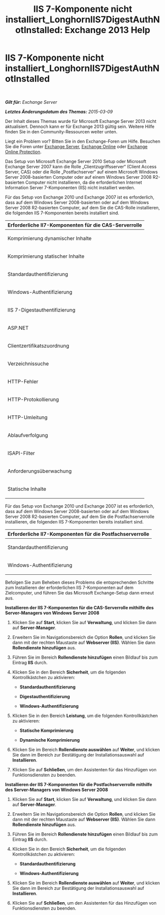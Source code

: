 ﻿---
title: 'IIS 7-Komponente nicht installiert_LonghornIIS7DigestAuthNotInstalled: Exchange 2013 Help'
TOCTitle: IIS 7-Komponente nicht installiert_LonghornIIS7DigestAuthNotInstalled
ms:assetid: 5c0523d3-f1ba-4197-9c9f-715673dc1436
ms:mtpsurl: https://technet.microsoft.com/de-de/library/ms.exch.setupreadiness.longhorniis7digestauthnotinstalled(v=EXCHG.150)
ms:contentKeyID: 50475756
ms.date: 04/24/2018
mtps_version: v=EXCHG.150
ms.translationtype: HT
---

# IIS 7-Komponente nicht installiert\_LonghornIIS7DigestAuthNotInstalled

 

_**Gilt für:** Exchange Server_

_**Letztes Änderungsdatum des Themas:** 2015-03-09_

Der Inhalt dieses Themas wurde für Microsoft Exchange Server 2013 nicht aktualisiert. Dennoch kann er für Exchange 2013 gültig sein. Weitere Hilfe finden Sie in den Community-Ressourcen weiter unten.

Liegt ein Problem vor? Bitten Sie in den Exchange-Foren um Hilfe. Besuchen Sie die Foren unter [Exchange Server](https://go.microsoft.com/fwlink/p/?linkid=60612), [Exchange Online](https://go.microsoft.com/fwlink/p/?linkid=267542) oder [Exchange Online Protection](https://go.microsoft.com/fwlink/p/?linkid=285351).

Das Setup von Microsoft Exchange Server 2010 Setup oder Microsoft Exchange Server 2007 kann die Rolle „Clientzugriffsserver“ (Client Access Server, CAS) oder die Rolle „Postfachserver“ auf einem Microsoft Windows Server 2008-basierten Computer oder auf einem Windows Server 2008 R2-basierten Computer nicht installieren, da die erforderlichen Internet Information Server 7-Komponenten (IIS) nicht installiert werden.

Für das Setup von Exchange 2010 und Exchange 2007 ist es erforderlich, dass auf dem Windows Server 2008-basierten oder auf dem Windows Server 2008 R2-basierten Computer, auf dem Sie die CAS-Rolle installieren, die folgenden IIS 7-Komponenten bereits installiert sind.


<table>
<colgroup>
<col style="width: 100%" />
</colgroup>
<thead>
<tr class="header">
<th><strong>Erforderliche II7-Komponenten für die CAS-Serverrolle</strong></th>
</tr>
</thead>
<tbody>
<tr class="odd">
<td><p>Komprimierung dynamischer Inhalte</p></td>
</tr>
<tr class="even">
<td><p>Komprimierung statischer Inhalte</p></td>
</tr>
<tr class="odd">
<td><p>Standardauthentifizierung</p></td>
</tr>
<tr class="even">
<td><p>Windows-Authentifizierung</p></td>
</tr>
<tr class="odd">
<td><p>IIS 7-Digestauthentifizierung</p></td>
</tr>
<tr class="even">
<td><p>ASP.NET</p></td>
</tr>
<tr class="odd">
<td><p>Clientzertifikatszuordnung</p></td>
</tr>
<tr class="even">
<td><p>Verzeichnissuche</p></td>
</tr>
<tr class="odd">
<td><p>HTTP-Fehler</p></td>
</tr>
<tr class="even">
<td><p>HTTP-Protokollierung</p></td>
</tr>
<tr class="odd">
<td><p>HTTP-Umleitung</p></td>
</tr>
<tr class="even">
<td><p>Ablaufverfolgung</p></td>
</tr>
<tr class="odd">
<td><p>ISAPI-Filter</p></td>
</tr>
<tr class="even">
<td><p>Anforderungsüberwachung</p></td>
</tr>
<tr class="odd">
<td><p>Statische Inhalte</p></td>
</tr>
</tbody>
</table>


Für das Setup von Exchange 2010 und Exchange 2007 ist es erforderlich, dass auf dem Windows Server 2008-basierten oder auf dem Windows Server 2008 R2-basierten Computer, auf dem Sie die Postfachserverrolle installieren, die folgenden IIS 7-Komponenten bereits installiert sind.


<table>
<colgroup>
<col style="width: 100%" />
</colgroup>
<thead>
<tr class="header">
<th><strong>Erforderliche II7-Komponenten für die Postfachserverrolle</strong></th>
</tr>
</thead>
<tbody>
<tr class="odd">
<td><p>Standardauthentifizierung</p></td>
</tr>
<tr class="even">
<td><p>Windows-Authentifizierung</p></td>
</tr>
</tbody>
</table>


Befolgen Sie zum Beheben dieses Problems die entsprechenden Schritte zum Installieren der erforderlichen IIS 7-Komponenten auf dem Zielcomputer, und führen Sie das Microsoft Exchange-Setup dann erneut aus.

**Installieren der IIS 7-Komponenten für die CAS-Serverrolle mithilfe des Server-Managers von Windows Server 2008**

1.  Klicken Sie auf **Start**, klicken Sie auf **Verwaltung**, und klicken Sie dann auf **Server-Manager**.

2.  Erweitern Sie im Navigationsbereich die Option **Rollen**, und klicken Sie dann mit der rechten Maustaste auf **Webserver (IIS)**. Wählen Sie dann **Rollendienste hinzufügen** aus.

3.  Führen Sie im Bereich **Rollendienste hinzufügen** einen Bildlauf bis zum Eintrag **IIS** durch.

4.  Klicken Sie in den Bereich **Sicherheit**, um die folgenden Kontrollkästchen zu aktivieren:
    
      - **Standardauthentifizierung**
    
      - **Digestauthentifizierung**
    
      - **Windows-Authentifizierung**

5.  Klicken Sie in den Bereich **Leistung**, um die folgenden Kontrollkästchen zu aktivieren:
    
      - **Statische Komprimierung**
    
      - **Dynamische Komprimierung**

6.  Klicken Sie im Bereich **Rollendienste auswählen** auf **Weiter**, und klicken Sie dann im Bereich zur Bestätigung der Installationsauswahl auf **Installieren**.

7.  Klicken Sie auf **Schließen**, um den Assistenten für das Hinzufügen von Funktionsdiensten zu beenden.

**Installieren der IIS 7-Komponenten für die Postfachserverrolle mithilfe des Server-Managers von Windows Server 2008**

1.  Klicken Sie auf **Start**, klicken Sie auf **Verwaltung**, und klicken Sie dann auf **Server-Manager**.

2.  Erweitern Sie im Navigationsbereich die Option **Rollen**, und klicken Sie dann mit der rechten Maustaste auf **Webserver (IIS)**. Wählen Sie dann **Rollendienste hinzufügen** aus.

3.  Führen Sie im Bereich **Rollendienste hinzufügen** einen Bildlauf bis zum Eintrag **IIS** durch.

4.  Klicken Sie in den Bereich **Sicherheit**, um die folgenden Kontrollkästchen zu aktivieren:
    
      - **Standardauthentifizierung**
    
      - **Windows-Authentifizierung**

5.  Klicken Sie im Bereich **Rollendienste auswählen** auf **Weiter**, und klicken Sie dann im Bereich zur Bestätigung der Installationsauswahl auf **Installieren**.

6.  Klicken Sie auf **Schließen**, um den Assistenten für das Hinzufügen von Funktionsdiensten zu beenden.

